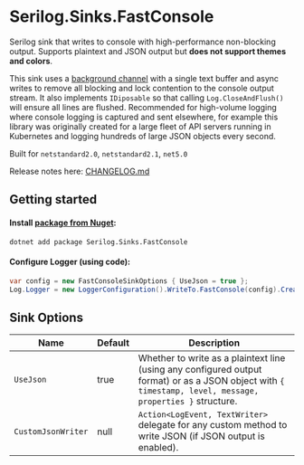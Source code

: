 # Serilog.Sinks.FastConsole

Serilog sink that writes to console with high-performance non-blocking output. Supports plaintext and JSON output but **does not support themes and colors**.

This sink uses a [background channel](https://ndportmann.com/system-threading-channels/) with a single text buffer and async writes to remove all blocking and lock contention to the console output stream. It also implements `IDiposable` so that calling `Log.CloseAndFlush()` will ensure all lines are flushed. Recommended for high-volume logging where console logging is captured and sent elsewhere, for example this library was originally created for a large fleet of API servers running in Kubernetes and logging hundreds of large JSON objects every second.   

Built for `netstandard2.0`, `netstandard2.1`, `net5.0`

Release notes here: [CHANGELOG.md](CHANGELOG.md)

## Getting started

#### Install [package from Nuget](https://www.nuget.org/packages/Serilog.Sinks.FastConsole/):

```
dotnet add package Serilog.Sinks.FastConsole
```

#### Configure Logger (using code):

```csharp
var config = new FastConsoleSinkOptions { UseJson = true };
Log.Logger = new LoggerConfiguration().WriteTo.FastConsole(config).CreateLogger();
```

## Sink Options

Name | Default | Description
---- | ------- | -----------
`UseJson` | true | Whether to write as a plaintext line (using any configured output format) or as a JSON object with `{ timestamp, level, message, properties }` structure.
`CustomJsonWriter` | null | `Action<LogEvent, TextWriter>` delegate for any custom method to write JSON (if JSON output is enabled).
